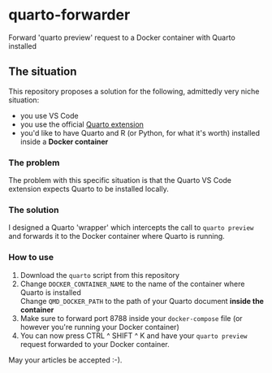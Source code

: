# quarto-forwarder
Forward 'quarto preview' request to a Docker container with Quarto installed

## The situation

This repository proposes a solution for the following, admittedly very niche situation:

- you use VS Code
- you use the official [Quarto extension](https://marketplace.visualstudio.com/items?itemName=quarto.quarto)
- you'd like to have Quarto and R (or Python, for what it's worth) installed inside a **Docker container**

### The problem

The problem with this specific situation is that the Quarto VS Code extension expects Quarto to be installed locally.

### The solution

I designed a Quarto 'wrapper' which intercepts the call to `quarto preview` and forwards it to the Docker container where Quarto is running.

### How to use

1. Download the `quarto` script from this repository
2. Change `DOCKER_CONTAINER_NAME` to the name of the container where Quarto is installed  
    Change `QMD_DOCKER_PATH` to the path of your Quarto document **inside the container**
3. Make sure to forward port 8788 inside your `docker-compose` file (or however you're running your Docker container)
4. You can now press CTRL ^ SHIFT ^ K and have your `quarto preview` request forwarded to your Docker container.

May your articles be accepted :-).